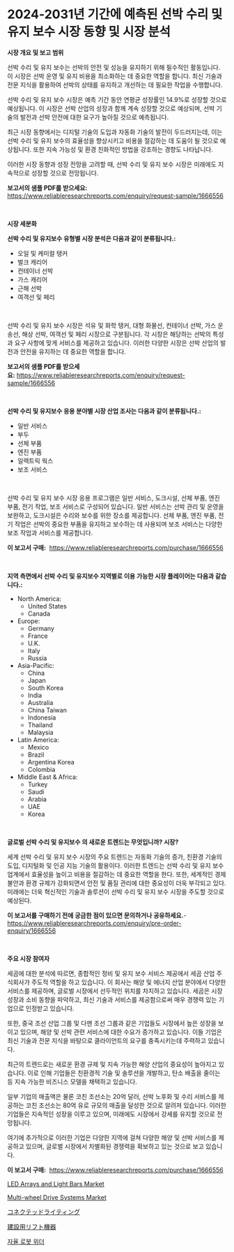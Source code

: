 <p><h1>2024-2031년 기간에 예측된 선박 수리 및 유지 보수 시장 동향 및 시장 분석</h1></p><p><strong>시장 개요 및 보고 범위</strong></p>
<p><p>선박 수리 및 유지 보수는 선박의 안전 및 성능을 유지하기 위해 필수적인 활동입니다. 이 시장은 선박 운영 및 유지 비용을 최소화하는 데 중요한 역할을 합니다. 최신 기술과 전문 지식을 활용하여 선박의 상태를 유지하고 개선하는 데 필요한 작업을 수행합니다.</p><p>선박 수리 및 유지 보수 시장은 예측 기간 동안 연평균 성장률인 14.9%로 성장할 것으로 예상됩니다. 이 시장은 선박 산업의 성장과 함께 계속 성장할 것으로 예상되며, 선박 기술의 발전과 선박 안전에 대한 요구가 높아질 것으로 예측됩니다.</p><p>최근 시장 동향에서는 디지털 기술의 도입과 자동화 기술의 발전이 두드러지는데, 이는 선박 수리 및 유지 보수의 효율성을 향상시키고 비용을 절감하는 데 도움이 될 것으로 예상됩니다. 또한 지속 가능성 및 환경 친화적인 방법을 강조하는 경향도 나타납니다.</p><p>이러한 시장 동향과 성장 전망을 고려할 때, 선박 수리 및 유지 보수 시장은 미래에도 지속적으로 성장할 것으로 전망됩니다.</p></p>
<p><strong>보고서의 샘플 PDF를 받으세요:</strong> <a href="https://www.reliableresearchreports.com/enquiry/request-sample/1666556">https://www.reliableresearchreports.com/enquiry/request-sample/1666556</a></p>
<p>&nbsp;</p>
<p><strong>시장 세분화</strong></p>
<p><strong>선박 수리 및 유지보수 유형별 시장 분석은 다음과 같이 분류됩니다.:</strong></p>
<p><ul><li>오일 및 케미컬 탱커</li><li>벌크 캐리어</li><li>컨테이너 선박</li><li>가스 캐리어</li><li>근해 선박</li><li>여객선 및 페리</li></ul></p>
<p>&nbsp;</p>
<p><p>선박 수리 및 유지 보수 시장은 석유 및 화학 탱커, 대형 화물선, 컨테이너 선박, 가스 운송선, 해상 선박, 여객선 및 페리 시장으로 구분됩니다. 각 시장은 해당하는 선박의 특성과 요구 사항에 맞게 서비스를 제공하고 있습니다. 이러한 다양한 시장은 선박 산업의 발전과 안전을 유지하는 데 중요한 역할을 합니다.</p></p>
<p><strong>보고서의 샘플 PDF를 받으세요:</strong>&nbsp;<a href="https://www.reliableresearchreports.com/enquiry/request-sample/1666556">https://www.reliableresearchreports.com/enquiry/request-sample/1666556</a></p>
<p>&nbsp;</p>
<p><strong> 선박 수리 및 유지보수 응용 분야별 시장 산업 조사는 다음과 같이 분류됩니다.:</strong></p>
<p><ul><li>일반 서비스</li><li>부두</li><li>선체 부품</li><li>엔진 부품</li><li>일렉트릭 웍스</li><li>보조 서비스</li></ul></p>
<p>&nbsp;</p>
<p><p>선박 수리 및 유지 보수 시장 응용 프로그램은 일반 서비스, 도크시설, 선체 부품, 엔진 부품, 전기 작업, 보조 서비스로 구성되어 있습니다. 일반 서비스는 선박 관리 및 운영을 보완하고, 도크시설은 수리와 보수를 위한 장소를 제공합니다. 선체 부품, 엔진 부품, 전기 작업은 선박의 중요한 부품을 유지하고 보수하는 데 사용되며 보조 서비스는 다양한 보조 작업과 서비스를 제공합니다.</p></p>
<p><strong>이 보고서 구매:</strong>&nbsp; <a href="https://www.reliableresearchreports.com/purchase/1666556">https://www.reliableresearchreports.com/purchase/1666556</a></p>
<p>&nbsp;</p>
<p><strong>지역 측면에서 선박 수리 및 유지보수 지역별로 이용 가능한 시장 플레이어는 다음과 같습니다.:</strong></p>
<p><ul>
    <li>
        North America:
        <ul>
            <li>United States</li>
            <li>Canada</li>
        </ul>
    </li>
    <li>
        Europe:
        <ul>
            <li>Germany</li>
            <li>France</li>
            <li>U.K.</li>
            <li>Italy</li>
            <li>Russia</li>
        </ul>
    </li>
    <li>
        Asia-Pacific:
        <ul>
            <li>China</li>
            <li>Japan</li>
            <li>South Korea</li>
            <li>India</li>
            <li>Australia</li>
            <li>China Taiwan</li>
            <li>Indonesia</li>
            <li>Thailand</li>
            <li>Malaysia</li>
        </ul>
    </li>
    <li>
        Latin America:
        <ul>
            <li>Mexico</li>
            <li>Brazil</li>
            <li>Argentina Korea</li>
            <li>Colombia</li>
        </ul>
    </li>
    <li>
        Middle East & Africa:
        <ul>
            <li>Turkey</li>
            <li>Saudi</li>
            <li>Arabia</li>
            <li>UAE</li>
            <li>Korea</li>
        </ul>
    </li>
    </ul></p>
<p>&nbsp;</p>
<p><strong>글로벌 선박 수리 및 유지보수 의 새로운 트렌드는 무엇입니까? 시장?</strong></p>
<p><p>세계 선박 수리 및 유지 보수 시장의 주요 트렌드는 자동화 기술의 증가, 친환경 기술의 도입, 디지털화 및 인공 지능 기술의 활용이다. 이러한 트렌드는 선박 수리 및 유지 보수 업계에서 효율성을 높이고 비용을 절감하는 데 중요한 역할을 한다. 또한, 세계적인 경제 불안과 환경 규제가 강화되면서 안전 및 품질 관리에 대한 중요성이 더욱 부각되고 있다. 미래에는 더욱 혁신적인 기술과 솔루션이 선박 수리 및 유지 보수 시장을 주도할 것으로 예상된다.</p></p>
<p><strong>이 보고서를 구매하기 전에 궁금한 점이 있으면 문의하거나 공유하세요.</strong>- <a href="https://www.reliableresearchreports.com/enquiry/pre-order-enquiry/1666556">https://www.reliableresearchreports.com/enquiry/pre-order-enquiry/1666556</a></p>
<p>&nbsp;</p>
<p><strong>주요 시장 참여자</strong></p>
<p><p>세곰에 대한 분석에 따르면, 종합적인 정비 및 유지 보수 서비스 제공에서 세곰 산업 주식회사가 주도적 역할을 하고 있습니다. 이 회사는 해양 및 에너지 산업 분야에서 다양한 서비스를 제공하며, 글로벌 시장에서 선두적인 위치를 차지하고 있습니다. 세곰은 시장 성장과 소비 동향을 파악하고, 최신 기술과 서비스를 제공함으로써 매우 경쟁력 있는 기업으로 인정받고 있습니다.</p><p>또한, 중국 조선 산업 그룹 및 다멘 조선 그룹과 같은 기업들도 시장에서 높은 성장을 보이고 있으며, 해양 및 선박 관련 서비스에 대한 수요가 증가하고 있습니다. 이들 기업은 최신 기술과 전문 지식을 바탕으로 클라이언트의 요구를 충족시키는데 주력하고 있습니다.</p><p>최근의 트렌드로는 새로운 환경 규제 및 지속 가능한 해양 산업의 중요성이 높아지고 있습니다. 이로 인해 기업들은 친환경적 기술 및 솔루션을 개발하고, 탄소 배출을 줄이는 등 지속 가능한 비즈니스 모델을 채택하고 있습니다.</p><p>일부 기업의 매출액은 물론 코친 조선소는 20억 달러, 선박 노후화 및 수리 서비스를 제공하는 코친 조선소는 80억 유로 규모의 매출을 달성한 것으로 알려져 있습니다. 이러한 기업들은 지속적인 성장을 이루고 있으며, 미래에도 시장에서 강세를 유지할 것으로 전망됩니다. </p><p>여기에 추가적으로 이러한 기업은 다양한 지역에 걸쳐 다양한 해양 및 선박 서비스를 제공하고 있으며, 글로벌 시장에서 차별화된 경쟁력을 확보하고 있는 것으로 보고 있습니다.</p></p>
<p><strong>이 보고서 구매:</strong>&nbsp;&nbsp;<a href="https://www.reliableresearchreports.com/purchase/1666556">https://www.reliableresearchreports.com/purchase/1666556</a></p>
<p><p><a href="https://github.com/yoshih12/Market-Research-Report-List-2/blob/main/led-arrays-and-light-bars-market.md">LED Arrays and Light Bars Market</a></p><p><a href="https://issuu.com/reportprime-2/docs/multi-wheel-drive-systems-market-size-2030.pptx">Multi-wheel Drive Systems Market</a></p><p><a href="https://github.com/Sophiaard2003/Market-Research-Report-List-1/blob/main/287494515175.md">コネクテッドライティング</a></p><p><a href="https://github.com/jkjreqjscoxx7/Market-Research-Report-List-1/blob/main/187823315176.md">建設用リフト機器</a></p><p><a href="https://github.com/nuekbpymrrz5/Market-Research-Report-List-1/blob/main/114281714061.md">자율 로봇 위더</a></p></p>
